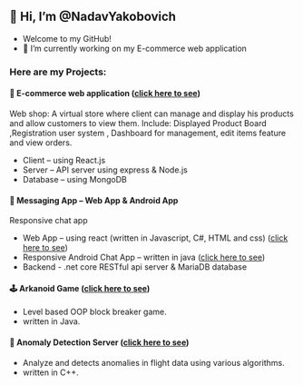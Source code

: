 ## 👋 Hi, I’m @NadavYakobovich
* Welcome to my GitHub!
*  🔭 I’m currently working on my E-commerce web application

### Here are my Projects:
#### :shopping_cart: E-commerce web application ([click here to see](https://github.com/NadavYakobovich/E-Commere_WebShop_Project))
Web shop: A virtual store where client can manage and display his products and allow customers to view them. Include:  Displayed Product Board ,Registration user system , Dashboard for management, edit items feature and view orders.
* Client – using React.js 
* Server – API server using express & Node.js
* Database – using MongoDB 





#### :iphone: Messaging App – Web App & Android App  
Responsive chat app
*	Web App – using react (written in Javascript, C#, HTML and css) ([click here to see](https://github.com/NadavYakobovich/ReactChatApp))
*	Responsive Android Chat App – written in java ([click here to see](https://github.com/NadavYakobovich/AndroidChatApp))
*	Backend -  .net core RESTful api server & MariaDB database

#### :joystick:		 Arkanoid Game ([click here to see](https://github.com/NadavYakobovich/Arkanoid-Game))
*	Level based OOP block breaker game.
*	written in Java.

#### :bookmark:	Anomaly Detection Server ([click here to see](https://github.com/NadavYakobovich/Anomaly_Detector))
*	Analyze and detects anomalies in flight data using various algorithms.
*	written in C++.



